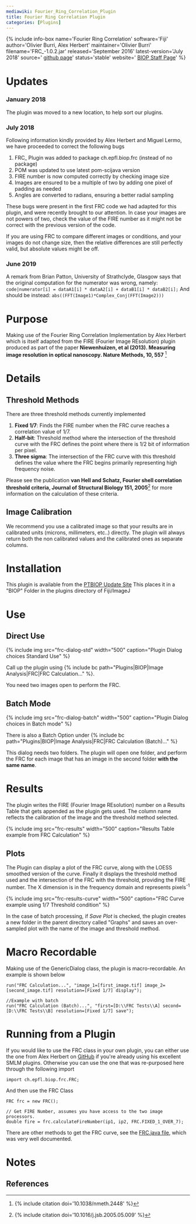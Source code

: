 ```yaml
---
mediawiki: Fourier_Ring_Correlation_Plugin
title: Fourier Ring Correlation Plugin
categories: [Plugins]
---
```


{% include info-box name='Fourier Ring Correlation' software='Fiji' author='Olivier Burri, Alex Herbert' maintainer='Olivier Burri' filename='FRC\_-1.0.2.jar' released='September 2016' latest-version='July 2018' source=' [github page](https://github.com/BIOP/ijp-frc)' status='stable' website=' [BIOP Staff Page](http://biop.epfl.ch/INFO_Facility.html#staff)' %}

# Updates

### January 2018

The plugin was moved to a new location, to help sort our plugins.

### July 2018

Following information kindly provided by Alex Herbert and Miguel Lermo, we have proceeded to correct the following bugs

1.  FRC\_ Plugin was added to package ch.epfl.biop.frc (instead of no package)
2.  POM was updated to use latest pom-scijava version
3.  FIRE number is now computed correctly by checking image size
4.  Images are ensured to be a multiple of two by adding one pixel of padding as needed
5.  Angles are converted to radians, ensuring a better radial sampling

These bugs were present in the first FRC code we had adapted for this plugin, and were recently brought to our attention. In case your images are not powers of two, check the value of the FIRE number as it might not be correct with the previous version of the code.

If you are using FRC to compare different images or conditions, and your images do not change size, then the relative differences are still perfectly valid, but absolute values might be off.

### June 2019

A remark from Brian Patton, University of Strathclyde, Glasgow says that the original computation for the numerator was wrong, namely: `code|numerator[i] = dataA1[i] * dataA2[i] + dataB1[i] * dataB2[i];` And should be instead: `abs((FFT(Image1)*Complex_Conj(FFT(Image2)))`

# Purpose

Making use of the Fourier Ring Correlation Implementation by Alex Herbert which is itself adapted from the FIRE (Fourier Image REsolution) plugin produced as part of the paper **Niewenhuizen, et al (2013). Measuring image resolution in optical nanoscopy. Nature Methods, 10, 557** [^1]

# Details

## Threshold Methods

There are three threshold methods currently implemented

1.  **Fixed 1/7**: Finds the FIRE number when the FRC curve reaches a correlation value of 1/7.
2.  **Half-bit**: Threshold method where the intersection of the threshold curve with the FRC defines the point where there is 1/2 bit of information per pixel.
3.  **Three sigma**: The intersection of the FRC curve with this threshold defines the value where the FRC begins primarily representing high frequency noise.

Please see the publication **van Hell and Schatz, Fourier shell correlation threshold criteria, Journal of Structural Biology 151, 2005**[^2] for more information on the calculation of these criteria.

## Image Calibration

We recommend you use a calibrated image so that your results are in calibrated units (microns, millimeters, etc..) directly. The plugin will always return both the non calibrated values and the calibrated ones as separate columns.

# Installation

This plugin is available from the [PTBIOP Update Site](/list-of-update-sites) This places it in a "BIOP" Folder in the plugins directory of Fiji/ImageJ

# Use

## Direct Use

{% include img src="frc-dialog-std" width="500" caption="Plugin Dialog choices Standard Use" %}

Call up the plugin using {% include bc path="Plugins|BIOP|Image Analysis|FRC|FRC Calculation..." %}.

You need two images open to perform the FRC.

## Batch Mode

{% include img src="frc-dialog-batch" width="500" caption="Plugin Dialog choices in Batch mode" %}

There is also a Batch Option under {% include bc path="Plugins|BIOP|Image Analysis|FRC|FRC Calculation (Batch)..." %}

This dialog needs two folders. The plugin will open one folder, and perform the FRC for each image that has an image in the second folder **with the same name**.

# Results

The plugin writes the FIRE (Fourier Image REsolution) number on a Results Table that gets appended as the plugin gets used. The column name reflects the calibration of the image and the threshold method selected.

{% include img src="frc-results" width="500" caption="Results Table example from FRC Calculation" %}

## Plots

The Plugin can display a plot of the FRC curve, along with the LOESS smoothed version of the curve. Finally it displays the threshold method used and the intersection of the FRC with the threshold, providing the FIRE number. The X dimension is in the frequency domain and represents pixels<sup>-1</sup>

{% include img src="frc-results-curve" width="500" caption="FRC Curve example using 1/7 Threshold condition" %}

In the case of batch processing, if *Save Plot* is checked, the plugin creates a new folder in the parent directory called "Graphs" and saves an over-sampled plot with the name of the image and threshold method.

# Macro Recordable

Making use of the GenericDialog class, the plugin is macro-recordable. An example is shown below

    run("FRC Calculation...", "image_1=[first_image.tif] image_2=[second_image.tif] resolution=[Fixed 1/7] display");

    //Example with batch
    run("FRC Calculation (Batch)...", "first=[D:\\FRC Tests\\A] second=[D:\\FRC Tests\\B] resolution=[Fixed 1/7] save");

# Running from a Plugin

If you would like to use the FRC class in your own plugin, you can either use the one from Alex Herbert on [GitHub](https://github.com/aherbert/GDSC-SMLM) if you're already using his excellent SMLM plugins. Otherwise you can use the one that was re-purposed here through the following import

    import ch.epfl.biop.frc.FRC;

And then use the FRC Class


    FRC frc = new FRC();

    // Get FIRE Number, assumes you have access to the two image processors.
    double fire = frc.calculateFireNumber(ip1, ip2, FRC.FIXED_1_OVER_7);

There are other methods to get the FRC curve, see the [FRC.java file](https://c4science.ch/diffusion/988/browse/master/src/main/java/ch/epfl/biop/frc/FRC.java), which was very well documented.

# Notes

## References

[^1]: {% include citation doi='10.1038/nmeth.2448' %}

[^2]: {% include citation doi='10.1016/j.jsb.2005.05.009' %}
